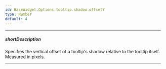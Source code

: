 ```yaml
---
id: BaseWidget.Options.tooltip.shadow.offsetY
type: Number
default: 4
---
```

---
##### shortDescription
Specifies the vertical offset of a tooltip's shadow relative to the tooltip itself. Measured in pixels.

---
